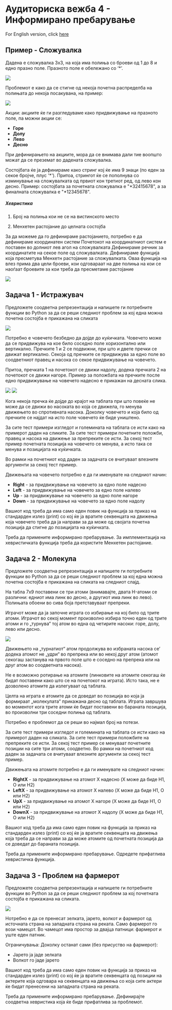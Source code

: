 ﻿# Аудиториска вежба 4 - Информирано пребарување

For English version, click [here](README_EN.md)

## Пример - Сложувалка

Дадена е сложувалка 3x3, на која има полиња со броеви од 1 до 8 и едно празно поле. Празното поле е обележано со ‘*’.

![](./../images/puzzle1.png)

Проблемот е како да се стигне од некоја почетна распределба на полињата до некоја посакувана, на пример:

![](./../images/puzzle2.png)

Акции: акциите ќе ги разгледуваме како придвижување на празното поле, па можни акции се:
- **Горе**
- **Долу**
- **Лево**
- **Десно**

При дефинирањето на акциите, мора да се внимава дали тие воопшто можат да се преземат во дадената сложувалка. 

Состојбата ќе ја дефинираме како стринг кој ќе има 9 знаци (по еден за секое бројче, плус '\*').
Притоа, стрингот ќе се пополнува со изминување на сложувалката од првиот кон третиот ред, од лево кон десно. 
Пример: состојбата за почетната сложувалка е "*32415678", а за финалната сложувалка е "*12345678".


##### Хевристика

1. Број на полиња кои не се на вистинското место

2. Менхетен растојание до целната состојба

За да можеме да го дефинираме растојанието, потребно е да дефинираме координатен систем
Почетокот на координатниот систем е поставен во долниот лев агол на сложувалката
Дефинираме речник за координатите на секое поле од сложувалката. 
Дефинираме функција која пресметува Менхетн растојание за сложувалката. 
Оваа функција на влез прима два цели броеви, кои одговараат на две полиња на кои се наоѓаат броевите за кои треба да пресметаме растојание

![](./../images/puzzle3.png)


## Задача 1 - Истражувач

Предложете соодветна репрезентација и напишете ги потребните функции во Python за да се реши следниот проблем за кој една можна почетна состојба е прикажана на сликата

![](./../images/explorer1.png)

Потребно е човечето безбедно да дојде до куќичката. Човечето може да се придвижува на кое било соседно поле хоризонтално или вертикално. 
Пречките 1 и 2 се подвижни, при што и двете пречки се движат вертикално. Секоја од пречките се придвижува за едно поле во соодветниот правец и насока со секое придвижување на човечето. 

Притоа, пречката 1 на почетокот се движи надолу, додека пречката 2 на почетокот се движи нагоре. Пример за положбата на пречките после едно придвижување на човечето надесно е прикажан на десната слика. 

![](./../images/explorer1.png) ![](./../images/explorer2.png)


Кога некоја пречка ќе дојде до крајот на таблата при што повеќе не може да се движи во насоката во која се движела, го менува движењето во спротивната насока. 
Доколку човечето и која било од пречките се најдат на исто поле човечето ќе биде уништено.

За сите тест примери изгледот и големината на таблата се исти како на примерот даден на сликите. За сите тест примери почетните положби, правец и насока на движење за препреките се исти. За секој тест пример почетната позиција на човечето се менува, а исто така се менува и позицијата на куќичката.

Во рамки на почетниот код даден за задачата се вчитуваат влезните аргументи за секој тест пример. 

Движењата на човечето потребно е да ги именувате на следниот начин:
- **Right** - за придвижување на човечето за едно поле надесно
- **Left** - за придвижување на човечето за едно поле налево
- **Up** - за придвижување на човечето за едно поле нагоре
- **Down** - за придвижување на човечето за едно поле надолу

Вашиот код треба да има само еден повик на функција за приказ на стандарден излез (print) со кој ќе ја вратите секвенцата на движења која човечето треба да ја направи за да може од својата почетна позиција да стигне до позицијата на куќичката. 

Треба да примените информирано пребарување. За имплементација на хевристичката функција треба да користите Менхетен растојание.



## Задача 2 - Молекула

Предложете соодветна репрезентација и напишете ги потребните функции во Python за да се реши следниот проблем за кој една можна почетна состојба е прикажана на сликата на следниот слајд.

На табла 7x9 поставени се три атоми (внимавајте, двата H-атоми се различни: едниот има линк во десно, а другиот има линк во лево). Полињата обоени во сива боја претставуваат препреки.

Играчот може да ја започне играта со избирање на кој било од трите атоми. Играчот во секој момент произволно избира точно еден од трите атоми и го „турнува“ тој атом во една од четирите насоки: горе, долу, лево или десно.

![](./../images/molecule1.png)

Движењето на „турнатиот“ атом продолжува во избраната насока се’ додека атомот не „удри“ во препрека или во некој друг атом (атомот секогаш застанува на првото поле што е соседно на препрека или на друг атом во соодветната насока).

Не е возможно ротирање на атомите (линковите на атомите секогаш ќе бидат поставени како што се на почетокот на играта). Исто така, не е дозволено атомите да излегуваат од таблата.

Целта на играта е атомите да се доведат во позиција во која ја формираат „молекулата“ прикажана десно од таблата. Играта завршува во моментот кога трите атоми ќе бидат поставени во бараната позиција, во произволни три соседни полиња од таблата.

Потребно е проблемот да се реши во најмал број на потези.

За сите тест примери изгледот и големината на таблата се исти како на примерот даден на сликата. За сите тест примери положбите на препреките се исти. За секој тест пример се менуваат почетните позиции на сите три атоми, соодветно.
Во рамки на почетниот код даден за задачата се вчитуваат влезните аргументи за секој тест пример. 

Движењата на атомите потребно е да ги именувате на следниот начин:
- **RightX** - за придвижување на атомот X надесно (X може да биде H1, O или H2)
- **LeftX** - за придвижување на атомот X налево (X може да биде H1, O или H2)
- **UpX** - за придвижување на атомот X нагоре (X може да биде H1, O или H2)
- **DownX** - за придвижување на атомот X надолу (X може да биде H1, O или H2)

Вашиот код треба да има само еден повик на функција за приказ на стандарден излез (print) со кој ќе ја вратите секвенцата на движења која треба да се направи за да може атомите од почетната позиција да се доведат до бараната позиција. 

Треба да примените информирано пребарување. Одредете прифатлива хевристичка функција. 


## Задача 3 - Проблем на фармерот
Предложете соодветна репрезентација и напишете ги потребните функции во Python за да се реши следниот проблем за кој почетната состојба е прикажана на сликата.

![](./../images/farmer.jpg)

Нотребно е да се пренесат зелката, јарето, волкот и фармерот од источната страна на западната страна на реката.
Само фармерот го вози чамецот.
Во чамецот има простор за двајца патници: фармерот и уште еден патник.

Ограничувања: Доколку останат сами (без присуство на фармерот):
- Јарето ја јаде зелката
- Волкот го јаде јарето

Вашиот код треба да има само еден повик на функција за приказ на стандарден излез (print) со кој ќе ја вратите секвенцата од позиции на актерите која одговара на секвенцата на движења со која сите актери ќе бидат пренесени на западната страна на реката. 

Треба да примените информирано пребарување. Дефинирајте соодветна хевристика која ќе биде прифатлива за проблемот.



